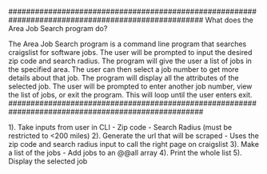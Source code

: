 ####################################################################################################
What does the Area Job Search program do?

The Area Job Search program is a command line program that searches craigslist for software jobs.
The user will be prompted to input the desired zip code and search radius.
The program will give the user a list of jobs in the specified area.
The user can then select a job number to get more details about that job.
The program will display all the attributes of the selected job.
The user will be prompted to enter another job number, view the list of jobs, or exit the program.
This will loop until the user enters exit.
####################################################################################################

1). Take inputs from user in CLI
      - Zip code
      - Search Radius (must be restricted to <200 miles)
2). Generate the url that will be scraped
      - Uses the zip code and search radius input to call the right page on craigslist
3). Make a list of the jobs
      - Add jobs to an @@all array
4). Print the whole list
5). Display the selected job


